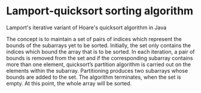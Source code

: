 # Lamport-quicksort sorting algorithm
Lamport's iterative variant of Hoare's quicksort algorithm in Java

The concept is to maintain a set of pairs of indices which represent the bounds of the
subarrays yet to be sorted. Initially, the set only contains the indices which bound the array
that is to be sorted. In each iteration, a pair of bounds is removed from the set and if the
corresponding subarray contains more than one element, quicksort’s partition algorithm is
carried out on the elements within the subarray. Partitioning produces two subarrays whose
bounds are added to the set. The algorithm terminates, when the set is empty. At this
point, the whole array will be sorted.
